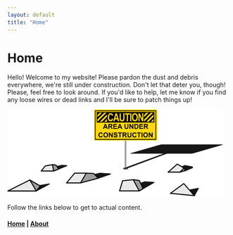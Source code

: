 ```yaml
---
layout: default
title: "Home"
---
```


# Home

Hello! Welcome to my website!
Please pardon the dust and debris everywhere, we're still under construction. Don't let that deter you, though! Please, feel free to look around. If you'd like to help, let me know if you find any loose wires or dead links and I'll be sure to patch things up!

![Under Construction](_images/construction_200dpi.png)

Follow the links below to get to actual content.

#### [Home](index.md) | [About](about.md)
